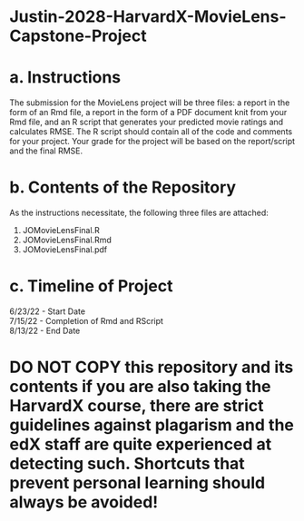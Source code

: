 # Justin-2028-HarvardX-MovieLens-Capstone-Project


# a. Instructions
The submission for the MovieLens project will be three files: a report in the form of an Rmd file, a report in the form of a PDF document knit from your Rmd file, and an R script that generates your predicted movie ratings and calculates RMSE. The R script should contain all of the code and comments for your project. Your grade for the project will be based on the report/script and the final RMSE.

# b. Contents of the Repository
As the instructions necessitate, the following three files are attached: <br />
1. JOMovieLensFinal.R <br />
2. JOMovieLensFinal.Rmd <br />
3. JOMovieLensFinal.pdf <br />

# c. Timeline of Project
6/23/22 - Start Date <br />
7/15/22 - Completion of Rmd and RScript <br />
8/13/22 - End Date <br />

# DO NOT COPY this repository and its contents if you are also taking the HarvardX course, there are strict guidelines against plagarism and the edX staff are quite experienced at detecting such. Shortcuts that prevent personal learning should always be avoided!
